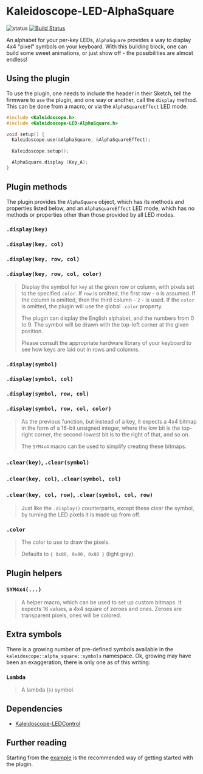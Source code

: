 # Kaleidoscope-LED-AlphaSquare

![status][st:experimental] [![Build Status][travis:image]][travis:status]

 [travis:image]: https://travis-ci.org/keyboardio/Kaleidoscope-LED-AlphaSquare.svg?branch=master
 [travis:status]: https://travis-ci.org/keyboardio/Kaleidoscope-LED-AlphaSquare

 [st:stable]: https://img.shields.io/badge/stable-✔-black.svg?style=flat&colorA=44cc11&colorB=494e52
 [st:broken]: https://img.shields.io/badge/broken-X-black.svg?style=flat&colorA=e05d44&colorB=494e52
 [st:experimental]: https://img.shields.io/badge/experimental----black.svg?style=flat&colorA=dfb317&colorB=494e52

An alphabet for your per-key LEDs, `AlphaSquare` provides a way to display 4x4
"pixel" symbols on your keyboard. With this building block, one can build some
sweet animations, or just show off - the possibilities are almost endless!

## Using the plugin

To use the plugin, one needs to include the header in their Sketch, tell the
firmware to `use` the plugin, and one way or another, call the `display` method.
This can be done from a macro, or via the `AlphaSquareEffect` LED mode.

```c++
#include <Kaleidoscope.h>
#include <Kaleidoscope-LED-AlphaSquare.h>

void setup() {
  Kaleidoscope.use(&AlphaSquare, &AlphaSquareEffect);
  
  Kaleidoscope.setup();

  AlphaSquare.display (Key_A);
}
```

## Plugin methods

The plugin provides the `AlphaSquare` object, which has its methods and
properties listed below, and an `AlphaSquareEffect` LED mode, which has no
methods or properties other than those provided by all LED modes.

### `.display(key)`
### `.display(key, col)`
### `.display(key, row, col)`
### `.display(key, row, col, color)`

> Display the symbol for `key` at the given row or column, with pixels set to
> the specified `color`. If `row` is omitted, the first row - `0` is assumed. If
> the column is omitted, then the third column - `2` - is used.
> If the `color` is omitted, the plugin will use the global `.color` property.
>
> The plugin can display the English alphabet, and the numbers from 0 to 9. The
> symbol will be drawn with the top-left corner at the given position.
>
> Please consult the appropriate hardware library of your keyboard to see how
> keys are laid out in rows and columns.

### `.display(symbol)`
### `.display(symbol, col)`
### `.display(symbol, row, col)`
### `.display(symbol, row, col, color)`

> As the previous function, but instead of a key, it expects a 4x4 bitmap in 
> the form of a 16-bit unsigned integer, where the low bit is the top-right 
> corner, the second-lowest bit is to the right of that, and so on.
>
> The `SYM4x4` macro can be used to simplify creating these bitmaps.

### `.clear(key)`, `.clear(symbol)`
### `.clear(key, col)`, `.clear(symbol, col)`
### `.clear(key, col, row)`, `.clear(symbol, col, row)`

> Just like the `.display()` counterparts, except these clear the symbol, by
> turning the LED pixels it is made up from off.

### `.color`

> The color to use to draw the pixels.
>
> Defaults to `{ 0x80, 0x80, 0x80 }` (light gray).

## Plugin helpers

### `SYM4x4(...)`

> A helper macro, which can be used to set up custom bitmaps. It expects 16
> values, a 4x4 square of zeroes and ones. Zeroes are transparent pixels, ones
> will be colored.

## Extra symbols

There is a growing number of pre-defined symbols available in the
`kaleidoscope::alpha_square::symbols` namespace. Ok, growing may have been an
exaggeration, there is only one as of this writing:

### `Lambda`

> A lambda (`λ`) symbol.

## Dependencies

* [Kaleidoscope-LEDControl](https://github.com/keyboardio/Kaleidoscope-LEDControl)

## Further reading

Starting from the [example][plugin:example] is the recommended way of getting
started with the plugin.

 [plugin:example]: https://github.com/keyboardio/Kaleidoscope-LED-AlphaSquare/blob/master/examples/LED-AlphaSquare/LED-AlphaSquare.ino
